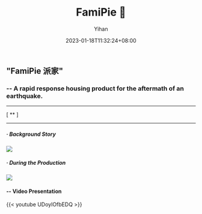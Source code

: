 ﻿---
title: "FamiPie 🎈"
date: 2023-01-18T11:32:24+08:00
hidemeta: true
draft: false
author: ["Yihan"]
keywords: 
- Concept Design
tags:
- Facing Disaster
- Living Situation
- Product
- Sustainability

description: ""
showToc: true
TocOpen: true
showbreadcrumbs: true
weight: 
cover:
    image: "projects/famipie/fpcover.jpg"
    caption: "How will us somehow reduce the post-earthquake PTSD response of the victims?"
    alt: ""
    relative: false
---
## "FamiPie 派家"
### -- A rapid response housing product for the aftermath of an earthquake.
----------------
[ ** ]

----------------
##### · Background Story
![](fp1.jpg)
##### · During the Production
![](fp2.jpg)


#### -- Video Presentation
{{< youtube UDoylOfbEDQ >}}